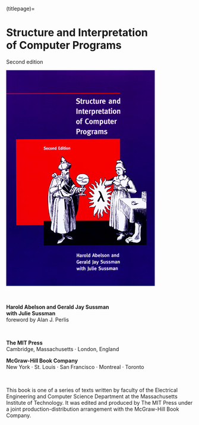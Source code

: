 (titlepage)=
# Structure and Interpretation<br> of Computer Programs

Second edition

![Cover](../img/cover.png)

<br>


**Harold Abelson and Gerald Jay Sussman**<br>
**with Julie Sussman**<br>
foreword by Alan J. Perlis

<br>

**The MIT Press**<br>
Cambridge, Massachusetts &#xb7; London, England


**McGraw-Hill Book Company**<br>
New York &#xb7; St. Louis &#xb7; San Francisco &#xb7; Montreal &#xb7; Toronto

<br>

This book is one of a series of texts written by faculty of the Electrical Engineering and Computer Science Department at the Massachusetts Institute of Technology.
It was edited and produced by The MIT Press under a joint production-distribution arrangement with the McGraw-Hill Book Company.

<br>